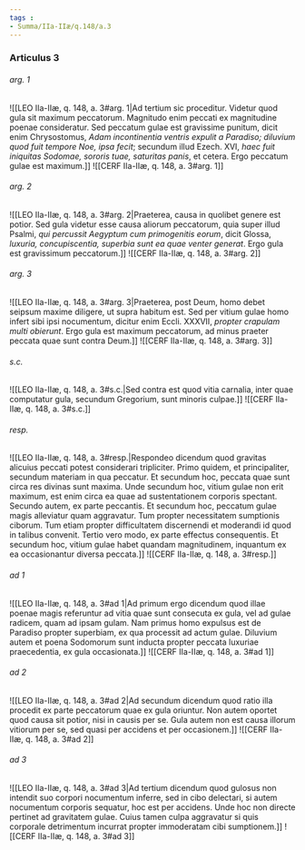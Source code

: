 ```yaml
---
tags : 
- Summa/IIa-IIæ/q.148/a.3
---
```


### Articulus 3

###### arg. 1
![[LEO IIa-IIæ, q. 148, a. 3#arg. 1|Ad tertium sic proceditur. Videtur quod gula sit maximum peccatorum. Magnitudo enim peccati ex magnitudine poenae consideratur. Sed peccatum gulae est gravissime punitum, dicit enim Chrysostomus, *Adam incontinentia ventris expulit a Paradiso; diluvium quod fuit tempore Noe, ipsa fecit*; secundum illud Ezech. XVI, *haec fuit iniquitas Sodomae, sororis tuae, saturitas panis*, et cetera. Ergo peccatum gulae est maximum.]]
![[CERF IIa-IIæ, q. 148, a. 3#arg. 1]]

###### arg. 2
![[LEO IIa-IIæ, q. 148, a. 3#arg. 2|Praeterea, causa in quolibet genere est potior. Sed gula videtur esse causa aliorum peccatorum, quia super illud Psalmi, *qui percussit Aegyptum cum primogenitis eorum*, dicit Glossa, *luxuria, concupiscentia, superbia sunt ea quae venter generat*. Ergo gula est gravissimum peccatorum.]]
![[CERF IIa-IIæ, q. 148, a. 3#arg. 2]]

###### arg. 3
![[LEO IIa-IIæ, q. 148, a. 3#arg. 3|Praeterea, post Deum, homo debet seipsum maxime diligere, ut supra habitum est. Sed per vitium gulae homo infert sibi ipsi nocumentum, dicitur enim Eccli. XXXVII, *propter crapulam multi obierunt*. Ergo gula est maximum peccatorum, ad minus praeter peccata quae sunt contra Deum.]]
![[CERF IIa-IIæ, q. 148, a. 3#arg. 3]]

###### s.c.
![[LEO IIa-IIæ, q. 148, a. 3#s.c.|Sed contra est quod vitia carnalia, inter quae computatur gula, secundum Gregorium, sunt minoris culpae.]]
![[CERF IIa-IIæ, q. 148, a. 3#s.c.]]

###### resp.
![[LEO IIa-IIæ, q. 148, a. 3#resp.|Respondeo dicendum quod gravitas alicuius peccati potest considerari tripliciter. Primo quidem, et principaliter, secundum materiam in qua peccatur. Et secundum hoc, peccata quae sunt circa res divinas sunt maxima. Unde secundum hoc, vitium gulae non erit maximum, est enim circa ea quae ad sustentationem corporis spectant. Secundo autem, ex parte peccantis. Et secundum hoc, peccatum gulae magis alleviatur quam aggravatur. Tum propter necessitatem sumptionis ciborum. Tum etiam propter difficultatem discernendi et moderandi id quod in talibus convenit. Tertio vero modo, ex parte effectus consequentis. Et secundum hoc, vitium gulae habet quandam magnitudinem, inquantum ex ea occasionantur diversa peccata.]]
![[CERF IIa-IIæ, q. 148, a. 3#resp.]]

###### ad 1
![[LEO IIa-IIæ, q. 148, a. 3#ad 1|Ad primum ergo dicendum quod illae poenae magis referuntur ad vitia quae sunt consecuta ex gula, vel ad gulae radicem, quam ad ipsam gulam. Nam primus homo expulsus est de Paradiso propter superbiam, ex qua processit ad actum gulae. Diluvium autem et poena Sodomorum sunt inducta propter peccata luxuriae praecedentia, ex gula occasionata.]]
![[CERF IIa-IIæ, q. 148, a. 3#ad 1]]

###### ad 2
![[LEO IIa-IIæ, q. 148, a. 3#ad 2|Ad secundum dicendum quod ratio illa procedit ex parte peccatorum quae ex gula oriuntur. Non autem oportet quod causa sit potior, nisi in causis per se. Gula autem non est causa illorum vitiorum per se, sed quasi per accidens et per occasionem.]]
![[CERF IIa-IIæ, q. 148, a. 3#ad 2]]

###### ad 3
![[LEO IIa-IIæ, q. 148, a. 3#ad 3|Ad tertium dicendum quod gulosus non intendit suo corpori nocumentum inferre, sed in cibo delectari, si autem nocumentum corporis sequatur, hoc est per accidens. Unde hoc non directe pertinet ad gravitatem gulae. Cuius tamen culpa aggravatur si quis corporale detrimentum incurrat propter immoderatam cibi sumptionem.]]
![[CERF IIa-IIæ, q. 148, a. 3#ad 3]]

